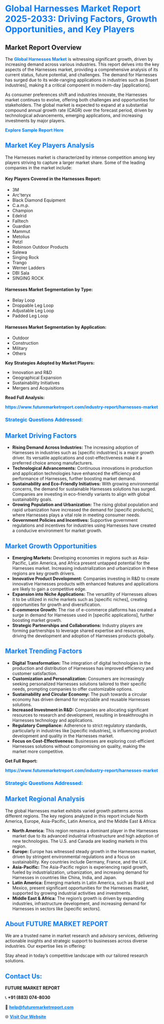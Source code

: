 <h1 style="color: #007BFF;">Global Harnesses Market Report 2025-2033: Driving Factors, Growth Opportunities, and Key Players</h1>

<section id="overview">
<h2>Market Report Overview</h2>
<p>The <a href="https://www.futuremarketreport.com/industry-report/harnesses-market" style="color: #007BFF; text-decoration: none;"><strong>Global Harnesses Market</strong></a> is witnessing significant growth, driven by increasing demand across various industries. This report delves into the key aspects of the Harnesses market, providing a comprehensive analysis of its current status, future potential, and challenges. The demand for Harnesses has surged due to its wide-ranging applications in industries such as [insert industries], making it a critical component in modern-day [applications].</p>
<p>As consumer preferences shift and industries innovate, the Harnesses market continues to evolve, offering both challenges and opportunities for stakeholders. The global market is expected to expand at a substantial compound annual growth rate (CAGR) over the forecast period, driven by technological advancements, emerging applications, and increasing investments by major players.</p>
</section>

<section id="overview">
<p><a href="https://www.futuremarketreport.com/request-sample/reportId=83380" style="color: #007BFF; text-decoration: none;"><strong>Explore Sample Report Here</strong></a></p>
</section>

<section id="key-players">
<h2 style="color: #007BFF;">Market Key Players Analysis</h2>
<p>The Harnesses market is characterized by intense competition among key players striving to capture a larger market share. Some of the leading companies in the market include:</p>
<h4>Key Players Covered in the Harnesses Report:</h4>
<ul><li>3M</li><li>Arc&#039;teryx</li><li>Black Diamond Equipment</li><li>C.a.m.p.</li><li>Champion</li><li>Edelrid</li><li>Falltech</li><li>Guardian</li><li>Mammut</li><li>Metolius</li><li>Petzl</li><li>Robinson Outdoor Products</li><li>Salewa</li><li>Singing Rock</li><li>Trango</li><li>Werner Ladders</li><li>DBI Sala</li><li>SINGING ROCK</li></ul>
<h4>Harnesses Market Segmentation by Type:</h4>
<ul><li>Belay Loop</li><li>Droppable Leg Loop</li><li>Adjustable Leg Loop</li><li>Padded Leg Loop</li></ul>

<h4>Harnesses Market Segmentation by Application:</h4>
<ul><li>Outdoor</li><li>Construction</li><li>Military</li><li>Others</li></ul>
<p><strong>Key Strategies Adopted by Market Players:</strong></p>
<ul>
<li>Innovation and R&D</li>
<li>Geographical Expansion</li>
<li>Sustainability Initiatives</li>
<li>Mergers and Acquisitions</li>
</ul>
</section>

<section>
<p><strong>Read Full Analysis: </strong></p><a href="https://www.futuremarketreport.com/industry-report/harnesses-market" style="color: #007BFF; text-decoration: none;"><strong>https://www.futuremarketreport.com/industry-report/harnesses-market</strong></a>
<h3 style="color: #007BFF;">Strategic Questions Addressed:</h3>
</section>

<section id="driving-factors">
<h2 style="color: #007BFF;">Market Driving Factors</h2>
<ul>
<li><strong>Rising Demand Across Industries:</strong> The increasing adoption of Harnesses in industries such as [specific industries] is a major growth driver. Its versatile applications and cost-effectiveness make it a preferred choice among manufacturers.</li>
<li><strong>Technological Advancements:</strong> Continuous innovations in production and application technologies have enhanced the efficiency and performance of Harnesses, further boosting market demand.</li>
<li><strong>Sustainability and Eco-Friendly Initiatives:</strong> With growing environmental concerns, the demand for sustainable Harnesses solutions has surged. Companies are investing in eco-friendly variants to align with global sustainability goals.</li>
<li><strong>Growing Population and Urbanization:</strong> The rising global population and rapid urbanization have increased the demand for [specific products], where Harnesses plays a vital role in meeting consumer needs.</li>
<li><strong>Government Policies and Incentives:</strong> Supportive government regulations and incentives for industries using Harnesses have created a conducive environment for market growth.</li>
</ul>
</section>

<section id="growth-opportunities">
<h2 style="color: #007BFF;">Market Growth Opportunities</h2>
<ul>
<li><strong>Emerging Markets:</strong> Developing economies in regions such as Asia-Pacific, Latin America, and Africa present untapped potential for the Harnesses market. Increasing industrialization and urbanization in these regions are key growth drivers.</li>
<li><strong>Innovative Product Development:</strong> Companies investing in R&D to create innovative Harnesses products with enhanced features and applications are likely to gain a competitive edge.</li>
<li><strong>Expansion into Niche Applications:</strong> The versatility of Harnesses allows it to be utilized in niche markets such as [specific niches], creating opportunities for growth and diversification.</li>
<li><strong>E-commerce Growth:</strong> The rise of e-commerce platforms has created a surge in demand for Harnesses used in [specific applications], further boosting market growth.</li>
<li><strong>Strategic Partnerships and Collaborations:</strong> Industry players are forming partnerships to leverage shared expertise and resources, driving the development and adoption of Harnesses products globally.</li>
</ul>
</section>

<section id="trending-factors">
<h2 style="color: #007BFF;">Market Trending Factors</h2>
<ul>
<li><strong>Digital Transformation:</strong> The integration of digital technologies in the production and distribution of Harnesses has improved efficiency and customer satisfaction.</li>
<li><strong>Customization and Personalization:</strong> Consumers are increasingly seeking personalized Harnesses solutions tailored to their specific needs, prompting companies to offer customizable options.</li>
<li><strong>Sustainability and Circular Economy:</strong> The push towards a circular economy has driven demand for recyclable and reusable Harnesses solutions.</li>
<li><strong>Increased Investment in R&D:</strong> Companies are allocating significant resources to research and development, resulting in breakthroughs in Harnesses technology and applications.</li>
<li><strong>Regulatory Compliance:</strong> Adherence to strict regulatory standards, particularly in industries like [specific industries], is influencing product development and quality in the Harnesses market.</li>
<li><strong>Focus on Cost-Effectiveness:</strong> Businesses are exploring cost-efficient Harnesses solutions without compromising on quality, making the market more competitive.</li>
</ul>
</section>

<section>
<p><strong>Get Full Report: </strong></p><a href="https://www.futuremarketreport.com/industry-report/harnesses-market" style="color: #007BFF; text-decoration: none;"><strong>https://www.futuremarketreport.com/industry-report/harnesses-market</strong></a>
<h3 style="color: #007BFF;">Strategic Questions Addressed:</h3>
</section>


<section id="regional-analysis">
<h2 style="color: #007BFF;">Market Regional Analysis</h2>
<p>The global Harnesses market exhibits varied growth patterns across different regions. The key regions analyzed in this report include North America, Europe, Asia-Pacific, Latin America, and the Middle East & Africa:</p>
<ul>
<li><strong>North America:</strong> This region remains a dominant player in the Harnesses market due to its advanced industrial infrastructure and high adoption of new technologies. The U.S. and Canada are leading markets in this region.</li>
<li><strong>Europe:</strong> Europe has witnessed steady growth in the Harnesses market, driven by stringent environmental regulations and a focus on sustainability. Key countries include Germany, France, and the U.K.</li>
<li><strong>Asia-Pacific:</strong> The Asia-Pacific region is experiencing rapid growth, fueled by industrialization, urbanization, and increasing demand for Harnesses in countries like China, India, and Japan.</li>
<li><strong>Latin America:</strong> Emerging markets in Latin America, such as Brazil and Mexico, present significant opportunities for the Harnesses market, supported by growing industrial activities and investments.</li>
<li><strong>Middle East & Africa:</strong> The region’s growth is driven by expanding industries, infrastructure development, and increasing demand for Harnesses in sectors like [specific sectors].</li>
</ul>
</section>

<footer>
<h2 style="color: #007BFF;">About FUTURE MARKET REPORT</h2>
<p>We are a trusted name in market research and advisory services, delivering actionable insights and strategic support to businesses across diverse industries. Our expertise lies in offering:</p>

<p>Stay ahead in today’s competitive landscape with our tailored research solutions.</p>

<h2 style="color: #007BFF;">Contact Us:</h2>
<p><strong>FUTURE MARKET REPORT</strong></p>
<p>📞 <strong>+91 (883) 074-8030</strong></p>
<p>📧 <strong><a href="mailto:help@futuremarketreport.com" style="color: #007BFF;">help@futuremarketreport.com</a></strong></p>
<p>🌐 <strong><a href="https://www.futuremarketreport.com/" style="color: #007BFF;">Visit Our Website</a></strong></p>
</footer>